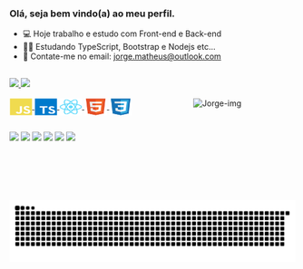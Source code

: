 ### Olá, seja bem vindo(a) ao meu perfil.

- 💻 Hoje trabalho e estudo com Front-end e Back-end
- 👨‍💻 Estudando TypeScript, Bootstrap e Nodejs etc...
- 💬 Contate-me no email: jorge.matheus@outlook.com

##

<div>
  <a href="https://github.com/JorgeMLopes">
  <img height="170em" src="https://github-readme-stats.vercel.app/api?username=JorgeMLopes&show_icons=true&theme=tokyonight&include_all_commits=true&count_private=true"/>
  <img height="170em" src="https://github-readme-stats.vercel.app/api/top-langs/?username=JorgeMLopes&layout=compact&langs_count=7&theme=tokyonight"/>
</div>
  
<div style="display: inline_block"><br>
  <img align="center" alt="Jorge-Js" height="30" width="40" src="https://raw.githubusercontent.com/devicons/devicon/master/icons/javascript/javascript-plain.svg">
  <img align="center" alt="Jorge-Bt" height="30" width="40" src="https://raw.githubusercontent.com/devicons/devicon/master/icons/typescript/typescript-plain.svg">
  <img align="center" alt="Jorge-React" height="30" width="40" src="https://raw.githubusercontent.com/devicons/devicon/master/icons/react/react-original.svg">
  <img align="center" alt="Jorge-HTML" height="30" width="40" src="https://raw.githubusercontent.com/devicons/devicon/master/icons/html5/html5-original.svg">
  <img align="center" alt="Jorge-CSS" height="30" width="40" src="https://raw.githubusercontent.com/devicons/devicon/master/icons/css3/css3-original.svg">
  <img align="right" alt="Jorge-img" height="180" width="180" src="https://upload.wikimedia.org/wikipedia/commons/thumb/2/20/Musashi_ts_pic.jpg/280px-Musashi_ts_pic.jpg">
</div>
  
## 

<div>
  <a href="1JpStMAGGA6NKiFX1P578TGQMGW8iTZzmA" target="_blank"><img src="https://img.shields.io/badge/Bitcoin-000000?style=for-the-badge&logo=bitcoin&logoColor=white" target="_blank"></a>
  <a href = "mailto:jorge.matheus@outlook.com"><img src="https://img.shields.io/badge/-Gmail-%23333?style=for-the-badge&logo=gmail&logoColor=white" target="_blank"></a>
  <a href="https://discord.com/channels/@me" target="_blank"><img src="https://img.shields.io/badge/Discord-7289DA?style=for-the-badge&logo=discord&logoColor=white" target="_blank"></a> 
  <a href="https://www.linkedin.com/in/jorge-lopes-5b2342210/" target="_blank"><img src="https://img.shields.io/badge/-LinkedIn-%230077B5?style=for-the-badge&logo=linkedin&logoColor=white" target="_blank"></a> 
  <a href="https://t.me/JorgeMLopes" target="_blank"><img src="https://img.shields.io/badge/Telegram-2CA5E0?style=for-the-badge&logo=telegram&logoColor=white" target="_blank"></a>
  <a href="https://open.spotify.com/user/jorge.matheus-br?si=rpKpUbFnQ2exMSDYMUiitg" target="_blank"><img src="https://img.shields.io/badge/Spotify-1ED760?&style=for-the-badge&logo=spotify&logoColor=white" target="_blank"></a>
</div>

![Snake animation](https://github.com/JorgeMLopes/JorgeMLopes/blob/output/github-contribution-grid-snake.svg)  
  
